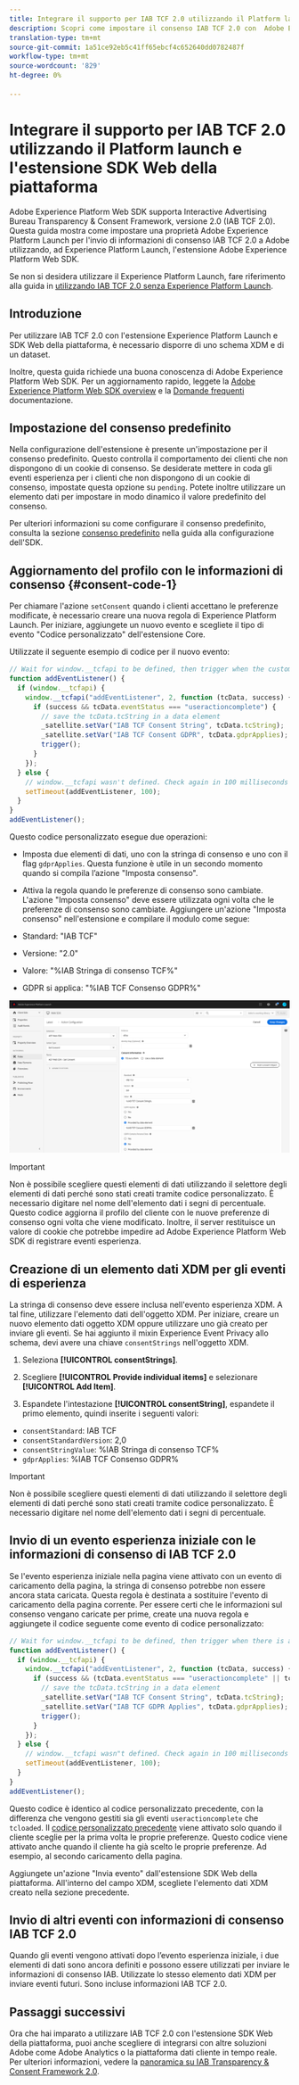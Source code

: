 ```yaml
---
title: Integrare il supporto per IAB TCF 2.0 utilizzando il Platform launch e l'estensione SDK Web della piattaforma
description: Scopri come impostare il consenso IAB TCF 2.0 con  Adobe Experience Platform Launch e l’estensione Adobe Experience Platform Web SDK.
translation-type: tm+mt
source-git-commit: 1a51ce92eb5c41ff65ebcf4c652640dd0782487f
workflow-type: tm+mt
source-wordcount: '829'
ht-degree: 0%

---
```



# Integrare il supporto per IAB TCF 2.0 utilizzando il Platform launch e l&#39;estensione SDK Web della piattaforma

Adobe Experience Platform Web SDK supporta Interactive Advertising Bureau Transparency &amp; Consent Framework, versione 2.0 (IAB TCF 2.0). Questa guida mostra come impostare una proprietà Adobe Experience Platform Launch  per l&#39;invio di informazioni di consenso IAB TCF 2.0 a  Adobe utilizzando, ad Experience Platform Launch, l&#39;estensione Adobe Experience Platform Web SDK.

Se non si desidera utilizzare il Experience Platform Launch, fare riferimento alla guida in [utilizzando IAB TCF 2.0 senza Experience Platform Launch](./without-launch.md).

## Introduzione

Per utilizzare IAB TCF 2.0 con l&#39;estensione Experience Platform Launch e SDK Web della piattaforma, è necessario disporre di uno schema XDM e di un dataset.

Inoltre, questa guida richiede una buona conoscenza di Adobe Experience Platform Web SDK. Per un aggiornamento rapido, leggete la [Adobe Experience Platform Web SDK overview](../../home.md) e la [Domande frequenti](../../web-sdk-faq.md) documentazione.

## Impostazione del consenso predefinito

Nella configurazione dell&#39;estensione è presente un&#39;impostazione per il consenso predefinito. Questo controlla il comportamento dei clienti che non dispongono di un cookie di consenso. Se desiderate mettere in coda gli eventi esperienza per i clienti che non dispongono di un cookie di consenso, impostate questa opzione su `pending`. Potete inoltre utilizzare un elemento dati per impostare in modo dinamico il valore predefinito del consenso.

Per ulteriori informazioni su come configurare il consenso predefinito, consulta la sezione [consenso predefinito](../../fundamentals/configuring-the-sdk.md#default-consent) nella guida alla configurazione dell&#39;SDK.

## Aggiornamento del profilo con le informazioni di consenso {#consent-code-1}

Per chiamare l&#39;azione `setConsent` quando i clienti accettano le preferenze modificate, è necessario creare una nuova regola di Experience Platform Launch. Per iniziare, aggiungete un nuovo evento e scegliete il tipo di evento &quot;Codice personalizzato&quot; dell&#39;estensione Core.

Utilizzate il seguente esempio di codice per il nuovo evento:

```javascript
// Wait for window.__tcfapi to be defined, then trigger when the customer has completed their consent and preferences.
function addEventListener() {
  if (window.__tcfapi) {
    window.__tcfapi("addEventListener", 2, function (tcData, success) {
      if (success && tcData.eventStatus === "useractioncomplete") {
        // save the tcData.tcString in a data element
        _satellite.setVar("IAB TCF Consent String", tcData.tcString);
        _satellite.setVar("IAB TCF Consent GDPR", tcData.gdprApplies);
        trigger();
      }
    });
  } else {
    // window.__tcfapi wasn't defined. Check again in 100 milliseconds
    setTimeout(addEventListener, 100);
  }
}
addEventListener();
```

Questo codice personalizzato esegue due operazioni:

* Imposta due elementi di dati, uno con la stringa di consenso e uno con il flag `gdprApplies`. Questa funzione è utile in un secondo momento quando si compila l’azione &quot;Imposta consenso&quot;.

* Attiva la regola quando le preferenze di consenso sono cambiate. L&#39;azione &quot;Imposta consenso&quot; deve essere utilizzata ogni volta che le preferenze di consenso sono cambiate. Aggiungere un&#39;azione &quot;Imposta consenso&quot; nell&#39;estensione e compilare il modulo come segue:

* Standard: &quot;IAB TCF&quot;
* Versione: &quot;2.0&quot;
* Valore: &quot;%IAB Stringa di consenso TCF%&quot;
* GDPR si applica: &quot;%IAB TCF Consenso GDPR%&quot;

![Azione di consenso per i set IAB](../../images/consent/iab-tcf/with-launch/iab-action.png)

>[!IMPORTANT]
>
>Non è possibile scegliere questi elementi di dati utilizzando il selettore degli elementi di dati perché sono stati creati tramite codice personalizzato. È necessario digitare nel nome dell&#39;elemento dati i segni di percentuale. Questo codice aggiorna il profilo del cliente con le nuove preferenze di consenso ogni volta che viene modificato. Inoltre, il server restituisce un valore di cookie che potrebbe impedire ad Adobe Experience Platform Web SDK di registrare eventi esperienza.

## Creazione di un elemento dati XDM per gli eventi di esperienza

La stringa di consenso deve essere inclusa nell&#39;evento esperienza XDM. A tal fine, utilizzare l&#39;elemento dati dell&#39;oggetto XDM. Per iniziare, creare un nuovo elemento dati oggetto XDM oppure utilizzare uno già creato per inviare gli eventi. Se hai aggiunto il mixin Experience Event Privacy allo schema, devi avere una chiave `consentStrings` nell&#39;oggetto XDM.

1. Seleziona **[!UICONTROL consentStrings]**.

1. Scegliere **[!UICONTROL Provide individual items]** e selezionare **[!UICONTROL Add Item]**.

1. Espandete l&#39;intestazione **[!UICONTROL consentString]**, espandete il primo elemento, quindi inserite i seguenti valori:

* `consentStandard`: IAB TCF
* `consentStandardVersion`: 2,0
* `consentStringValue`: %IAB Stringa di consenso TCF%
* `gdprApplies`: %IAB TCF Consenso GDPR%

>[!IMPORTANT]
>
>Non è possibile scegliere questi elementi di dati utilizzando il selettore degli elementi di dati perché sono stati creati tramite codice personalizzato. È necessario digitare nel nome dell&#39;elemento dati i segni di percentuale.

## Invio di un evento esperienza iniziale con le informazioni di consenso di IAB TCF 2.0

Se l&#39;evento esperienza iniziale nella pagina viene attivato con un evento di caricamento della pagina, la stringa di consenso potrebbe non essere ancora stata caricata. Questa regola è destinata a sostituire l&#39;evento di caricamento della pagina corrente. Per essere certi che le informazioni sul consenso vengano caricate per prime, create una nuova regola e aggiungete il codice seguente come evento di codice personalizzato:

```javascript
// Wait for window.__tcfapi to be defined, then trigger when there is a consent string
function addEventListener() {
  if (window.__tcfapi) {
    window.__tcfapi("addEventListener", 2, function (tcData, success) {
      if (success && (tcData.eventStatus === "useractioncomplete" || tcData.eventStatus === "tcloaded")) {
        // save the tcData.tcString in a data element
        _satellite.setVar("IAB TCF Consent String", tcData.tcString);
        _satellite.setVar("IAB TCF GDPR Applies", tcData.gdprApplies);
        trigger();
      }
    });
  } else {
    // window.__tcfapi wasn"t defined. Check again in 100 milliseconds
    setTimeout(addEventListener, 100);
  }
}
addEventListener();
```

Questo codice è identico al codice personalizzato precedente, con la differenza che vengono gestiti sia gli eventi `useractioncomplete` che `tcloaded`. Il [codice personalizzato precedente](#consent-code-1) viene attivato solo quando il cliente sceglie per la prima volta le proprie preferenze. Questo codice viene attivato anche quando il cliente ha già scelto le proprie preferenze. Ad esempio, al secondo caricamento della pagina.

Aggiungete un&#39;azione &quot;Invia evento&quot; dall&#39;estensione SDK Web della piattaforma. All&#39;interno del campo XDM, scegliete l&#39;elemento dati XDM creato nella sezione precedente.

## Invio di altri eventi con informazioni di consenso IAB TCF 2.0

Quando gli eventi vengono attivati dopo l’evento esperienza iniziale, i due elementi di dati sono ancora definiti e possono essere utilizzati per inviare le informazioni di consenso IAB. Utilizzate lo stesso elemento dati XDM per inviare eventi futuri. Sono incluse informazioni IAB TCF 2.0.

## Passaggi successivi

Ora che hai imparato a utilizzare IAB TCF 2.0 con l&#39;estensione SDK Web della piattaforma, puoi anche scegliere di integrarsi con altre soluzioni  Adobe come  Adobe Analytics o la piattaforma dati cliente in tempo reale. Per ulteriori informazioni, vedere la [panoramica su IAB Transparency &amp; Consent Framework 2.0](./overview.md).
